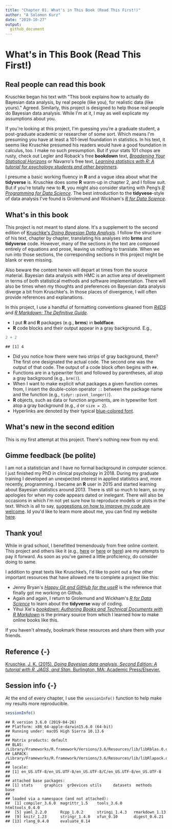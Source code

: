 ```yaml
---
title: "Chapter 01. What's in This Book (Read This First!)"
author: "A Solomon Kurz"
date: "2019-10-27"
output:
  github_document
---
```


# What's in This Book (Read This First!)

## Real people can read this book

Kruschke began his text with "This book explains how to actually do Bayesian data analysis, by real people (like you), for realistic data (like yours)." Agreed. Similarly, this project is designed to help those real people do Bayesian data analysis. While I'm at it, I may as well explicate my assumptions about you.

If you're looking at this project, I'm guessing you’re a graduate student, a post-graduate academic or researcher of some sort. Which means I'm presuming you have at least a 101-level foundation in statistics. In his text, it seems like Kruschke presumed his readers would have a good foundation in calculus, too. I make no such presumption. But if your stats 101 chops are rusty, check out Legler and Roback's free **bookdown** text, [*Broadening Your Statistical Horizons*](https://bookdown.org/roback/bookdown-bysh/) or Navarro's free text, [*Learning statistics with R: A tutorial for psychology students and other beginners*](https://learningstatisticswithr.com/).

I presume a basic working fluency in **R** and a vague idea about what the **tidyverse** is. Kruschke does some **R** warm-up in chapter 2, and I follow suit. But if you're totally new to **R**, you might also consider starting with Peng’s [*R Programming for Data Science*](https://bookdown.org/rdpeng/rprogdatascience/). The best introduction to the **tidyvese**-style of data analysis I've found is Grolemund and Wickham's [*R for Data Science*](http://r4ds.had.co.nz).

## What's in this book

This project is not meant to stand alone. It's a supplement to the second edition of [Kruschke's *Doing Bayesian Data Analysis*](https://sites.google.com/site/doingbayesiandataanalysis/). I follow the structure of his text, chapter by chapter, translating his analyses into **brms** and **tidyverse** code. However, many of the sections in the text are composed entirely of equations and prose, leaving us nothing to translate. When we run into those sections, the corresponding sections in this project might be blank or even missing.

Also beware the content herein will depart at times from the source material. Bayesian data analysis with HMC is an active area of development in terms of both statistical methods and software implementation. There will also be times when my thoughts and preferences on Bayesian data analysis diverge a bit from Kruschke's. In those places of divergence, I will often provide references and explanations.

In this project, I use a handful of formatting conventions gleaned from [*R4DS*](http://r4ds.had.co.nz/introduction.html#running-r-code) and [*R Markdown: The Definitive Guide*](https://bookdown.org/yihui/rmarkdown/software-info.html). 

* I put **R** and **R** packages (e.g., **brms**) in **boldface**.
* **R** code blocks and their output appear in a gray background. E.g., 


```r
2 + 2
```

```
## [1] 4
```

* Did you notice how there were two strips of gray background, there? The first one designated the actual code. The second one was the output of that code. The output of a code block often begins with `##`.
* Functions are in a typewriter font and followed by parentheses, all atop a gray background (e.g., `brm()`).
* When I want to make explicit what packages a given function comes from, I insert the double-colon operator `::` between the package name and the function (e.g., `tidyr::pivot_longer()`).
* **R** objects, such as data or function arguments, are in typewriter font atop a gray background (e.g., `d` or `size = 2`).
* Hyperlinks are denoted by their typical [blue-colored font](https://www.afhayes.com/introduction-to-mediation-moderation-and-conditional-process-analysis.html).

## What's new in the second edition

This is my first attempt at this project. There's nothing new from my end.

## Gimme feedback (be polite)

I am not a statistician and I have no formal background in computer science. I just finished my PhD in clinical psychology in 2018. During my graduate training I developed an unexpected interest in applied statistics and, more recently, programming. I became an **R** user in 2015 and started learning about Bayesian statistics around 2013. There is still so much to learn, so my apologies for when my code appears dated or inelegant. There will also be occasions in which I'm not yet sure how to reproduce models or plots in the text. Which is all to say, [suggestions on how to improve my code are welcome](https://github.com/ASKurz/Doing-Bayesian-Data-Analysis-in-brms-and-the-tidyverse/issues). Id you'd like to learn more about me, you can find my website [here](https://solomonkurz.netlify.com/).

## Thank you!

While in grad school, I benefitted tremendously from free online content. This project and others like it (e.g., [here](https://bookdown.org/connect/#/apps/1850/access) or [here](https://solomonkurz.netlify.com/post/robust-linear-regression-with-the-robust-student-s-t-distribution/) or [here](https://solomonkurz.netlify.com/post/stein-s-paradox-and-what-partial-pooling-can-do-for-you/)) are my attempts to pay it forward. As soon as you've gained a little proficiency, do consider doing to same. 

I addition to great texts like Kruschke’s, I'd like to point out a few other important resources that have allowed me to complete a project like this:

* Jenny Bryan's [*Happy Git and GitHub for the useR*](http://happygitwithr.com) is the reference that finally got me working on Github.
* Again and again, I return to Grolemund and Wickham's [*R for Data Science*](http://r4ds.had.co.nz) to learn about the **tidyverse** way of coding.
* Yihui Xie's [*bookdown: Authoring Books and Technical Documents with R Markdown*](https://bookdown.org/yihui/bookdown/) is the primary source from which I learned how to make online books like this.

If you haven't already, bookmark these resources and share them with your friends.

## Reference {-}

[Kruschke, J. K. (2015). *Doing Bayesian data analysis, Second Edition: A tutorial with R, JAGS, and Stan.* Burlington, MA: Academic Press/Elsevier.](https://sites.google.com/site/doingbayesiandataanalysis/)

## Session info {-}

At the end of every chapter, I use the `sessionInfo()` function to help make my results more reproducible.


```r
sessionInfo()
```

```
## R version 3.6.0 (2019-04-26)
## Platform: x86_64-apple-darwin15.6.0 (64-bit)
## Running under: macOS High Sierra 10.13.6
## 
## Matrix products: default
## BLAS:   /Library/Frameworks/R.framework/Versions/3.6/Resources/lib/libRblas.0.dylib
## LAPACK: /Library/Frameworks/R.framework/Versions/3.6/Resources/lib/libRlapack.dylib
## 
## locale:
## [1] en_US.UTF-8/en_US.UTF-8/en_US.UTF-8/C/en_US.UTF-8/en_US.UTF-8
## 
## attached base packages:
## [1] stats     graphics  grDevices utils     datasets  methods   base     
## 
## loaded via a namespace (and not attached):
##  [1] compiler_3.6.0  magrittr_1.5    tools_3.6.0     htmltools_0.4.0
##  [5] yaml_2.2.0      Rcpp_1.0.2      stringi_1.4.3   rmarkdown_1.13 
##  [9] knitr_1.23      stringr_1.4.0   xfun_0.10       digest_0.6.21  
## [13] rlang_0.4.0     evaluate_0.14
```



